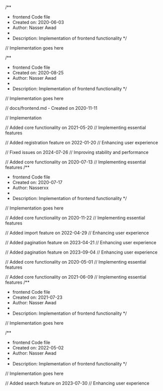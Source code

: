 /**
 * frontend Code file
 * Created on: 2020-06-03
 * Author: Nasser Awad
 *
 * Description: Implementation of frontend functionality
 */
 
// Implementation goes here

/**
 * frontend Code file
 * Created on: 2020-08-25
 * Author: Nasser Awad
 *
 * Description: Implementation of frontend functionality
 */
 
// Implementation goes here

// docs/frontend.md - Created on 2020-11-11

// Implementation

// Added core functionality on 2021-05-20
// Implementing essential features

// Added registration feature on 2022-01-20
// Enhancing user experience

// Fixed issues on 2024-07-26
// Improving stability and performance

// Added core functionality on 2020-07-13
// Implementing essential features
/**
 * frontend Code file
 * Created on: 2020-07-17
 * Author: Nasserxx
 *
 * Description: Implementation of frontend functionality
 */
 
// Implementation goes here


// Added core functionality on 2020-11-22
// Implementing essential features

// Added import feature on 2022-04-29
// Enhancing user experience

// Added pagination feature on 2023-04-21
// Enhancing user experience

// Added pagination feature on 2023-09-04
// Enhancing user experience

// Added core functionality on 2020-05-01
// Implementing essential features

// Added core functionality on 2021-06-09
// Implementing essential features
/**
 * frontend Code file
 * Created on: 2021-07-23
 * Author: Nasser Awad
 *
 * Description: Implementation of frontend functionality
 */
 
// Implementation goes here

/**
 * frontend Code file
 * Created on: 2022-05-02
 * Author: Nasser Awad
 *
 * Description: Implementation of frontend functionality
 */
 
// Implementation goes here


// Added search feature on 2023-07-30
// Enhancing user experience

